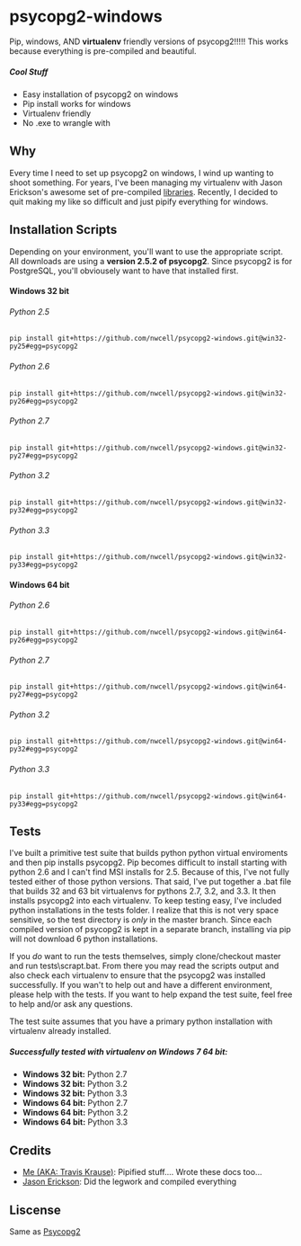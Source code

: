 psycopg2-windows
=========
Pip, windows, AND **virtualenv** friendly versions of psycopg2!!!!!   This works because everything is pre-compiled and beautiful.

##### Cool Stuff
* Easy installation of psycopg2 on windows
* Pip install works for windows
* Virtualenv friendly
* No .exe to wrangle with

Why
----
Every time I need to set up psycopg2 on windows, I wind up wanting to shoot something. For years, I've been managing my virtualenv with Jason Erickson's awesome set of pre-compiled [libraries](http://www.stickpeople.com/projects/python/win-psycopg/).  Recently, I decided to quit making my like so difficult and just pipify everything for windows.



Installation Scripts
----
Depending on your environment, you'll want to use the appropriate script.  All downloads are using a **version 2.5.2 of psycopg2**.  Since psycopg2 is for PostgreSQL, you'll obviousely want to have that installed first.

#### Windows 32 bit
###### Python 2.5
```
pip install git+https://github.com/nwcell/psycopg2-windows.git@win32-py25#egg=psycopg2
```
###### Python 2.6
```
pip install git+https://github.com/nwcell/psycopg2-windows.git@win32-py26#egg=psycopg2
```
###### Python 2.7
```
pip install git+https://github.com/nwcell/psycopg2-windows.git@win32-py27#egg=psycopg2
```
###### Python 3.2
```
pip install git+https://github.com/nwcell/psycopg2-windows.git@win32-py32#egg=psycopg2
```
###### Python 3.3
```
pip install git+https://github.com/nwcell/psycopg2-windows.git@win32-py33#egg=psycopg2
```
#### Windows 64 bit
###### Python 2.6
```
pip install git+https://github.com/nwcell/psycopg2-windows.git@win64-py26#egg=psycopg2
```
###### Python 2.7
```
pip install git+https://github.com/nwcell/psycopg2-windows.git@win64-py27#egg=psycopg2
```
###### Python 3.2
```
pip install git+https://github.com/nwcell/psycopg2-windows.git@win64-py32#egg=psycopg2
```
###### Python 3.3
```
pip install git+https://github.com/nwcell/psycopg2-windows.git@win64-py33#egg=psycopg2
```

Tests
----
I've built a primitive test suite that builds python python virtual enviroments and then pip installs psycopg2.  Pip becomes difficult to install starting with python 2.6 and I can't find MSI installs for 2.5.  Because of this, I've not fully tested either of those python versions.  That said, I've put together a .bat file that builds 32 and 63 bit virtualenvs for pythons 2.7, 3.2, and 3.3.  It then installs psycopg2 into each virtualenv.  To keep testing easy, I've included python installations in the tests folder.  I realize that this is not very space sensitive, so the test directory is *only* in the master branch.  Since each compiled version of psycopg2 is kept in a separate branch, installing via pip will not download 6 python installations.

If you *do* want to run the tests themselves, simply clone/checkout master and run tests\scrapt.bat.  From there you may read the scripts output and also check each virtualenv to ensure that the psycopg2 was installed successfully.  If you wan't to help out and have a different environment, please help with the tests.  If you want to help expand the test suite, feel free to help and/or ask any questions.

The test suite assumes that you have a primary python installation with virtualenv already installed.

##### Successfully tested with virtualenv on Windows 7 64 bit:
 - **Windows 32 bit:** Python 2.7
 - **Windows 32 bit:** Python 3.2
 - **Windows 32 bit:** Python 3.3
 - **Windows 64 bit:** Python 2.7
 - **Windows 64 bit:** Python 3.2
 - **Windows 64 bit:** Python 3.3

Credits
-------
 - [Me (AKA: Travis Krause)](http://codeforemen.com): Pipified stuff....  Wrote these docs too...
 - [Jason Erickson](http://www.stickpeople.com): Did the legwork and compiled everything

Liscense
--------
Same as [Psycopg2](http://initd.org/psycopg/license/)
